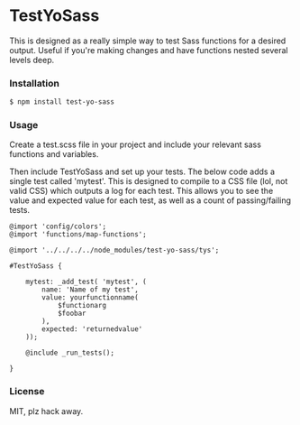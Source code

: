 # TestYoSass

This is designed as a really simple way to test Sass functions for a desired output. Useful if you're making changes and have functions nested several levels deep.

### Installation
```sh
$ npm install test-yo-sass
```

### Usage
Create a test.scss file in your project and include your relevant sass functions and variables.

Then include TestYoSass and set up your tests. The below code adds a single test called 'mytest'. This is designed to compile to a CSS file (lol, not valid CSS) which outputs a log for each test. This allows you to see the value and expected value for each test, as well as a count of passing/failing tests. 

```
@import 'config/colors';
@import 'functions/map-functions';

@import '../../../../node_modules/test-yo-sass/tys';

#TestYoSass {

	mytest: _add_test( 'mytest', (
		name: 'Name of my test',
		value: yourfunctionname( 
			$functionarg 
			$foobar
		),
		expected: 'returnedvalue'
	));

	@include _run_tests();

}
```

### License 
MIT, plz hack away.